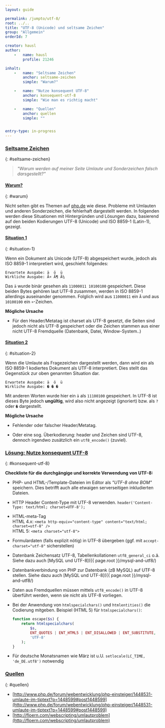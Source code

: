 ```yaml
---
layout: guide

permalink: /jumpto/utf-8/
root: ../..
title: "UTF-8 (Unicode) und seltsame Zeichen"
group: "Allgemein"
orderId: 7

creator: hausl
author:
    -   name: hausl
        profile: 21246

inhalt:
    -   name: "Seltsame Zeichen"
        anchor: seltsame-zeichen
        simple: "Warum?"

    -   name: "Nutze konsequent UTF-8"
        anchor: konsequent-utf-8
        simple: "Wie man es richtig macht"

    -   name: "Quellen"
        anchor: quellen
        simple: ""


entry-type: in-progress
---
```


### [Seltsame Zeichen](#seltsame-zeichen)
{: #seltsame-zeichen}

> *"Warum werden auf meiner Seite Umlaute und Sonderzeichen falsch darsgestellt?"*


#### [Warum?](#warum)
{: #warum}

Nicht selten gibt es Themen auf [php.de](http://www.php.de/) wie diese. Probleme mit Umlauten und anderen Sonderzeichen,
die fehlerhaft dargestellt werden. In folgenden werden diese Situationen mit Hintergründen und Lösungen dazu, basierend auf
den beiden Kodierungen UTF-8 (Unicode) und ISO 8859-1 (Latin-1), gezeigt.


#### [Situation 1](#situation-1)
{: #situation-1}

Wenn ein Dokument als Unicode (UTF-8) abgespeichert wurde, jedoch als ISO 8859-1 interpretiert wird, geschieht folgendes:

~~~
Erwartete Ausgabe: ä  ö  ü
Wirkliche Ausgabe: Ã¤ Ã¶ Ã¼
~~~

Das `ä` wurde binär gesehen als `11000011 10100100` gespeichert. Diese beiden Bytes gehören laut UTF-8 zusammen,
werden in ISO 8859-1 allerdings auseinander genommen. Folglich wird aus `11000011` ein `Ã` und aus `10100100` ein `¤`-Zeichen.


**Mögliche Ursache**

* Für den Header/Metatag ist charset als UTF-8 gesetzt, die Seiten sind jedoch nicht als UTF-8 gespeichert
oder die Zeichen stammen aus einer nicht UTF-8 Fremdquelle (Datenbank, Datei, Window-System..)


#### [Situation 2](#situation-2)
{: #situation-2}

Wenn die Umlaute als Fragezeichen dargestellt werden, dann wird ein als ISO 8859-1 kodiertes Dokument als UTF-8
interpretiert. Dies stellt das Gegenstück zur oben genannten Situation dar.

~~~
Erwartete Ausgabe: ä  ö  ü
Wirkliche Ausgabe: � � �
~~~

Mit anderen Worten wurde hier ein `ä` als `11100100` gespeichert. In UTF-8 ist dieses Byte jedoch **ungültig**, wird also nicht
angezeigt (ignoriert) bzw. als `?` oder `�` dargestellt.


**Mögliche Ursache**

* Fehlender oder falscher Header/Metatag.

* Oder eine sog. Überkodierung: header und Zeichen sind UTF-8, dennoch irgendwo zusätzlich ein `utf8_encode()` (zuviel).


### [Lösung: Nutze konsequent UTF-8](#konsequent-utf-8)
{: #konsequent-utf-8}


**Checkliste für die durchgängige und korrekte Verwendung von UTF-8:**

* PHP- und HTML-/Template-Dateien im Editor als *"UTF-8 ohne BOM"* speichern. Dies betrifft auch alle etwaigen serverseitigen inkludierten Dateien.

* HTTP Header Content-Type mit UTF-8 verwenden. `header('Content-Type: text/html; charset=UTF-8');`

* HTML-meta-Tag<br>
    HTML 4.x: `<meta http-equiv="content-type" content="text/html; charset=utf-8" />`<br>
    HTML 5: `<meta charset="utf-8">`

* Formulardaten (falls explizit nötig) in UTF-8 übergeben (ggf. mit `accept-charset="utf-8"` sicherstellen)

* Datenbank Zeichensatz UTF-8, Tabellenkollationen `utf8_general_ci` o.ä.
Siehe dazu auch [MySQL und UTF-8]({{ page.root }}/mysql-and-utf8/)

* Datenbankverbindung von PHP zur Datenbank (zB MySQL) auf UTF-8 stellen.
Siehe dazu auch [MySQL und UTF-8]({{ page.root }}/mysql-and-utf8/)

* Daten aus Fremdquellen müssen mittels `utf8_encode()` in  UTF-8 überführt werden, wenn sie nicht als UTF-8 vorliegen.

* Bei der Anwendung von `htmlspecialchars()` und `htmlentities()` die Codierung mitgeben. Beispiel (HTML 5) für `htmlspecialchars()`:
  ~~~php
  function escape($s) {
      return htmlspecialchars(
          $s,
          ENT_QUOTES | ENT_HTML5 | ENT_DISALLOWED | ENT_SUBSTITUTE,
          'UTF-8'
      );
  }
  ~~~

* Für deutsche Monatsnamen wie März ist u.U. `setlocale(LC_TIME, 'de_DE.utf8')` notwendig


### [Quellen](#quellen)
{: #quellen}

* [http://www.php.de/forum/webentwicklung/php-einsteiger/1448531-umlaute-im-tiptext?p=1448599#post1448599](http://www.php.de/forum/webentwicklung/php-einsteiger/1448531-umlaute-im-tiptext?p=1448599#post1448599)
* [http://floern.com/webscripting/umlautproblem](http://floern.com/webscripting/umlautproblem)
